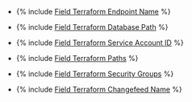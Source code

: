 * {% include [Field Terraform Endpoint Name](../../fields/ydb/terraform/endpoint-name.md) %}

* {% include [Field Terraform Database Path](../../fields/ydb/terraform/database-path.md) %}


* {% include [Field Terraform Service Account ID](../../fields/ydb/terraform/service-account-id.md) %}


* {% include [Field Terraform Paths](../../fields/ydb/terraform/paths.md) %}

* {% include [Field Terraform Security Groups](../../fields/ydb/terraform/security-groups.md) %}

* {% include [Field Terraform Changefeed Name](../../fields/ydb/terraform/changefeed-name.md) %}
